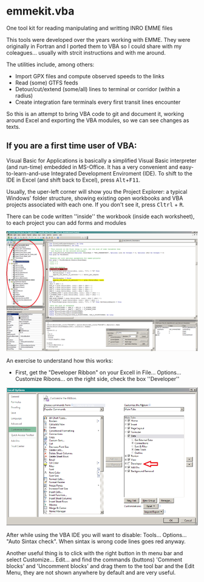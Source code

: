 # emmekit.vba
One tool kit for reading manipulating and writting INRO EMME files

This tools were developed over the years working with EMME. They were originally in Fortran and I ported them to VBA so I could share with my coleagues... usually with strcit instructions and with me around.

The utilities include, among others:
- Import GPX files and compute observed speeds to the links
- Read (some) GTFS feeds
- Detour/cut/extend (some/all) lines to terminal or corridor (within a radius)
- Create integration fare terminals every first transit lines encounter 

So this is an attempt to bring VBA code to git and document it, working around Excel and exporting the VBA modules, so we can see changes as texts.


## If you are a first time user of VBA:

Visual Basic for Applications is basically a simplified Visual Basic interpreter (and run-time) embedded in MS-Office.
It has a very convenient and easy-to-learn-and-use Integrated Development Enviroment (IDE).
To shift to the IDE in Excel (and shift back to Excel), press <kbd>Alt</kbd>+<kbd>F11</kbd>.

Usually, the uper-left corner will show you the Project Explorer: a typical Windows' folder structure, showing existing open workbooks and VBA projects associated with each one. If you don't see it, press  <kbd>Cltrl</kbd> + <kbd>R</kbd>.

There can be code written ''inside'' the workbook (inside each worksheet), to each project you can add forms and modules

![Screenshot_Project_Explorer](/assets/Screeen_Project_Explorer.png)

An exercise to understand how this works:

- First, get the "Developer Ribbon" on your Excell
in File... Options... Customize Ribons... on the right side, check the box ''Developer''

![Screenshot_Excel_options](/assets/Screeen_Excel_options.png)


After while using the VBA IDE you will want to disable: Tools... Options... "Auto Sintax check". When sintax is wrong code lines goes red anyway.

Another useful thing is to click with the right button in th menu bar and select Customize... Edit... and find the commands (buttons) 'Comment blocks' and 'Uncomment blocks' and drag them to the tool bar and the Edit Menu, they are not shown anywhere by default and are very useful.

